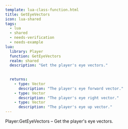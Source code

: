 ```yaml
---
template: lua-class-function.html
title: GetEyeVectors
icon: lua-shared
tags:
  - lua
  - shared
  - needs-verification
  - needs-example
lua:
  library: Player
  function: GetEyeVectors
  realm: shared
  description: "Get the player's eye vectors."
  
  
  returns:
    - type: Vector
      description: "The player's eye forward vector."
    - type: Vector
      description: "The player's eye right vector."
    - type: Vector
      description: "The player's eye up vector."
---
```


<div class="lua__search__keywords">
Player:GetEyeVectors &#x2013; Get the player's eye vectors.
</div>
